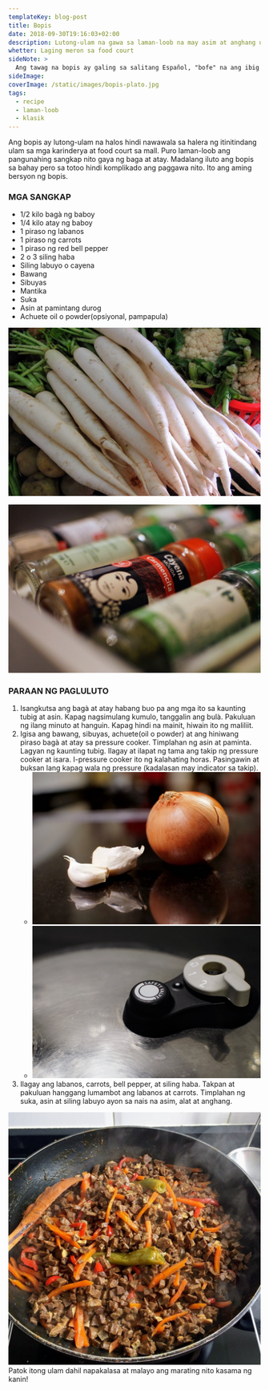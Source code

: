 ```yaml
---
templateKey: blog-post
title: Bopis
date: 2018-09-30T19:16:03+02:00
description: Lutong-ulam na gawa sa laman-loob na may asim at anghang ulam na katakamtam.
whetter: Laging meron sa food court
sideNote: >
  Ang tawag na bopis ay galing sa salitang Español, "bofe" na ang ibig sabihin ay bagà ng hayop na siyang pangunahing sangkap ng putahe.
sideImage:
coverImage: /static/images/bopis-plato.jpg
tags:
  - recipe
  - laman-loob
  - klasik
---
```


Ang bopis ay lutong-ulam na halos hindi nawawala sa halera ng itinitindang ulam sa mga karinderya at food court sa mall. Puro laman-loob ang pangunahing sangkap nito gaya ng baga at atay. Madalang iluto ang bopis sa bahay pero sa totoo hindi komplikado ang paggawa nito. Ito ang aming bersyon ng bopis.

### MGA SANGKAP

- 1/2 kilo bagà ng baboy
- 1/4 kilo atay ng baboy
- 1 piraso ng labanos
- 1 piraso ng carrots
- 1 piraso ng red bell pepper
- 2 o 3 siling haba
- Siling labuyo o cayena
- Bawang
- Sibuyas
- Mantika
- Suka
- Asin at pamintang durog
- Achuete oil o powder(opsiyonal, pampapula)

![Labanos sa palengke](/static/images/labanos-palengke.jpg)

![Cayena kung walang labuyo](/static/images/sili-cayena-shaker.jpg)

### PARAAN NG PAGLULUTO

1. Isangkutsa ang bagà at atay habang buo pa ang mga ito sa kaunting tubig at asin. Kapag nagsimulang kumulo, tanggalin ang bulà. Pakuluan ng ilang minuto at hanguin. Kapag hindi na mainit, hiwain ito ng maliliit.
2. Igisa ang bawang, sibuyas, achuete(oil o powder) at ang hiniwang piraso bagà at atay sa pressure cooker. Timplahan ng asin at paminta. Lagyan ng kaunting tubig. Ilagay at ilapat ng tama ang takip ng pressure cooker at isara. I-pressure cooker ito ng kalahating horas. Pasingawin at buksan lang kapag wala ng pressure (kadalasan may indicator sa takip).
    - ![Bawang at sibuyas](/static/images/bawang-sibuyas-buo.jpg)
    - ![Takip ng pressure cooker](/static/images/pressure-cooker-safety-valve.jpg)
3. Ilagay ang labanos, carrots, bell pepper, at siling haba. Takpan at pakuluan hanggang lumambot ang labanos at carrots. Timplahan ng suka, asin at siling labuyo ayon sa nais na asim, alat at anghang.

![Bopis sa kawali](/static/images/bopis-wok.jpg)
Patok itong ulam dahil napakalasa at malayo ang marating nito kasama ng kanin!
